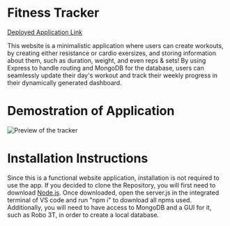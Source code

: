 # Fitness Tracker

[Deployed Application Link](https://fierce-island-40685.herokuapp.com/)

This website is a minimalistic application where users can create workouts, by creating either resistance or cardio exersizes, and storing information about them, such as duration, weight, and even reps & sets! By using Express to handle routing and MongoDB for the database, users can seamlessly update their day's workout and track their weekly progress in their dynamically generated dashboard. 

# Demostration of Application 

![Preview of the tracker](public/preview.gif)

# Installation Instructions

Since this is a functional website application, installation is not required to use the app. If you decided to clone the Repository, you will first need to download [Node.js](https://nodejs.org/en/). Once downloaded, open the server.js in the integrated terminal of VS code and run "npm i" to download all npms used. Additionally, you will need to have access to MongoDB and a GUI for it, such as Robo 3T, in order to create a local database. 
